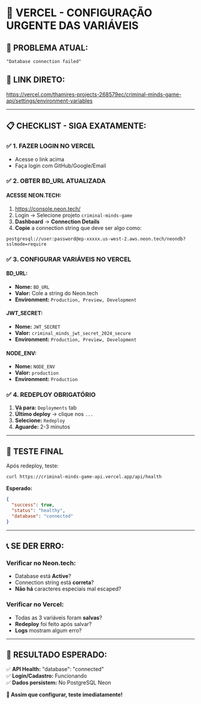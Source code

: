 # 🚨 VERCEL - CONFIGURAÇÃO URGENTE DAS VARIÁVEIS

## 🎯 **PROBLEMA ATUAL:**
```
"Database connection failed" 
```

## 🔗 **LINK DIRETO:**
https://vercel.com/thamires-projects-268579ec/criminal-minds-game-api/settings/environment-variables

---

## 📋 **CHECKLIST - SIGA EXATAMENTE:**

### **✅ 1. FAZER LOGIN NO VERCEL**
- Acesse o link acima
- Faça login com GitHub/Google/Email

### **✅ 2. OBTER BD_URL ATUALIZADA**

#### **ACESSE NEON.TECH:**
1. https://console.neon.tech/
2. Login → Selecione projeto `criminal-minds-game`
3. **Dashboard** → **Connection Details**
4. **Copie** a connection string que deve ser algo como:
```
postgresql://user:password@ep-xxxxx.us-west-2.aws.neon.tech/neondb?sslmode=require
```

### **✅ 3. CONFIGURAR VARIÁVEIS NO VERCEL**

#### **BD_URL:**
- **Nome:** `BD_URL`
- **Valor:** Cole a string do Neon.tech
- **Environment:** `Production, Preview, Development`

#### **JWT_SECRET:**
- **Nome:** `JWT_SECRET` 
- **Valor:** `criminal_minds_jwt_secret_2024_secure`
- **Environment:** `Production, Preview, Development`

#### **NODE_ENV:**
- **Nome:** `NODE_ENV`
- **Valor:** `production`
- **Environment:** `Production`

### **✅ 4. REDEPLOY OBRIGATÓRIO**
1. **Vá para:** `Deployments` tab
2. **Último deploy** → clique nos `...`
3. **Selecione:** `Redeploy`
4. **Aguarde:** 2-3 minutos

---

## 🧪 **TESTE FINAL**

Após redeploy, teste:
```bash
curl https://criminal-minds-game-api.vercel.app/api/health
```

**Esperado:**
```json
{
  "success": true,
  "status": "healthy", 
  "database": "connected"
}
```

---

## 📞 **SE DER ERRO:**

### **Verificar no Neon.tech:**
- Database está **Active**?
- Connection string está **correta**?
- **Não há** caracteres especiais mal escaped?

### **Verificar no Vercel:**
- Todas as 3 variáveis foram **salvas**?
- **Redeploy** foi feito após salvar?
- **Logs** mostram algum erro?

---

## 🎯 **RESULTADO ESPERADO:**

✅ **API Health:** "database": "connected"  
✅ **Login/Cadastro:** Funcionando  
✅ **Dados persistem:** No PostgreSQL Neon  

**🚀 Assim que configurar, teste imediatamente!**